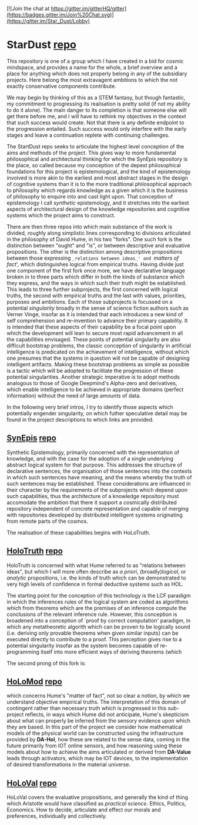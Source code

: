 [![Join the chat at https://gitter.im/gitterHQ/gitter](https://badges.gitter.im/Join%20Chat.svg)](https://gitter.im/Star_Dust/Lobby)

# StarDust [repo](https://github.com/rbjones/StarDust)

This repository is one of a group which I have created in a bid for cosmic mindspace, and provides a name for the whole, a brief overview and a place for anything which does not properly belong in any of the subsidiary projects.
Here belong the most extravagent ambitions to which the not exactly conservative components contribute.

We may begin by thinking of this as a STEM fantasy, but though fantastic, my commitment to progressing its realisation is pretty solid (if not my ability to do it alone).
The main danger to its completion is that someone else will get there before me, and I will have to rethink my objectives in the context that such success would create.
Not that there is any definite endpoint to the progression entailed.
Such success would only interfere with the early stages and leave a continuation replete with continuing challenges.

The StartDust repo seeks to articulate the highest level conception of the aims and methods of the project.
This gives way to more fundamental philosophical and architectural thinking for which the SynEpis repository is the place, so called because my conception of the depest philosophical foundations for this project is epistemological, and the kind of epistemology involved is more akin to the earliest and most abstract stages in the design of cognitive systems than it is to the more traditional philosophical approach to philosophy which regards knowledge as a given which it is the business of philosophy to enquire into and cast light upon.
That conception of epistemology I call _synthetic_ epistemology, and it stretches into the earliest aspects of architectural design of the knowledge repositories and cognitive systems which the project aims to construct.

There are then three repos into which main substance of the work is divided, roughly along simplistic lines corresponding to divisions articulated in the philosophy of David Hume, in his two "forks".
One such fork is the distinction between "ought" and "is", or between descriptive and evaluative propositions.
The other is the distinction among descriptive propositions between those expressing `_relations between ideas_' and `_matters of fact_', which distinguishes logical from empirical truths.
Having divide just one component of the first fork once more, we have declarative language broken in to three parts which differ in both the kinds of substance which they express, and the ways in which such their truth might be established.
This leads to three further subprojects, the first concerned with logical truths, the second with empirical truths and the last with values, priorities, purposes and ambitions.
Each of those subprojects is focussed on a potential _singularity_ broadly in the sense of science fiction authors such as Verner Vinge, insofar as it is intended that each introduces a new kind of self comprehension and re-invention to advance their primary capability.
It is intended that these aspects of their capability be a focal point upon which the development will lean to secure most rapid advancement in all the capabilities envisaged.
These points of potential singularity are also difficult bootstrap problems, the classic conception of singularity in artificial intelligence is predicated on the achievement of intelligence, without which one presumes that the systems in question will not be capable of designing intelligent artifacts.
Making these bootstrap problems as simple as possible is a tactic which will be adopted to facilitate the progression of these potential singularities.
Another strategic imperative is to adopt methods analogous to those of Google Deepmind's Alpha-zero and derivatives, which enable intelligence to be achieved in appropriate domains (perfect information) without the need of large amounts of data.

In the following very brief intros, I try to identify those aspects which potentially engender singularity, on which futher speculative detail may be found in the project descriptions to which links are provided.

## [SynEpis](https://rbjones.github.io/SynEpis) [repo](https://github.com/rbjones/SynEpis) 

Synthetic Epistemology, primarily concerned with the representation of knowledge, and with the case for the adoption of a single underlying abstract logical system for that purpose.
This addresses the structure of declarative sentences, the organisation of those sentences into the contexts in which such sentences have meaning, and the means whereby the truth of such sentences may be established.
These considerations are influenced in their character by the requirements of the subprojects which depend upon such capabilities, thus the architecture of a knowledge repository must accomodate the ambition that there it support a cosmically distributed repository independent of concrete representation and capable of merging with repositories developed by distributed intelligent systems originating from remote parts of the cosmos.

The realisation of these capabilities begins with HoLoTruth.

## [HoloTruth](https://rbjones.github.io/HoLoTruth) [repo](https://github.com/rbjones/HoLoTruth) 

HoloTruth is concerned with what Hume referred to as "relations between ideas", but which I will more often describe as _a priori_, (broadly)_logical_, or _analytic_ propositions, i.e. the kinds of truth which can be demonstrated to very high levels of confidence in formal deductive systems such as HOL.

The starting point for the conception of this technology is the LCF paradigm in which the inferences rules of the logical system are coded as algorithms which from theorems which are the premises of an inference compute the conclusions of the relevant inference rule.
However, this conception is broadened into a conception of `proof by correct computation' paradigm, in which any metatheoretic algorith which can be proven to be logically sound (i.e. deriving only provable theorems when given similar inputs) can be executed directly to contribute to a proof.
This perception gives rise to a potential singularity insofar as the system becomes capable of re-programming itself into more efficient ways of deriving theorems (which


The second prong of this fork is:

## [HoLoMod](https://rbjones.github.io/HoLoMod) [repo](https://github.com/rbjones/HoLoTruth)

which concerns Hume's "matter of fact", not so clear a notion, by which we understand objective empirical truths.
The interpretation of this domain of contingent rather than necessary truth which is progressed in this sub-project reflects, in ways which Hume did not anticipate, Hume's skepticism about what can properly be inferred from the sensory evidence upon which they are based.
In this part of the project we consider how mathematical models of the physical world can be constructed using the infrastructure provided by **DA-Hol**, how these are related to the sense data, coming in the future primarily from IOT online sensors, and how reasoning using these models about how to achieve the aims articulated or derived from **DA-Value** leads through activators, which may be IOT devices, to the implementation of desired transformations in the material universe.

## [HoLoVal](https://rbjones.github.io/HoLoVal) [repo](https://github.com/rbjones/HoLoVal)

HoLoVal covers the evaluative propositions, and generally the kind of thing which Aristotle would have classified as _practical science_.
Ethics, Politics, Economics.
How to decide, articulate and effect our morals and preferences, individually and collectively.
